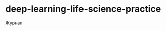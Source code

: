 # deep-learning-life-science-practice

[Журнал](https://docs.google.com/spreadsheets/d/1EX4SgbyJ8amTwL_y_jvMPp2H3ugJru3lHqO4XMd8rOM/edit?usp=sharing)